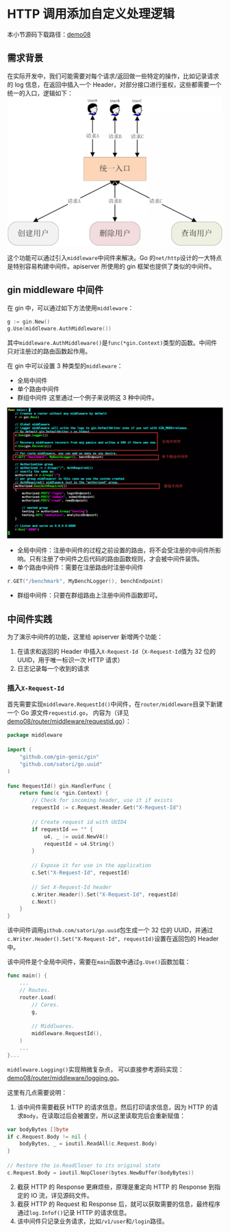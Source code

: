 # HTTP 调用添加自定义处理逻辑
本小节源码下载路径：[demo08](https://github.com/lexkong/apiserver_demos/blob/master/demo08)

## 需求背景
在实际开发中，我们可能需要对每个请求/返回做一些特定的操作，比如记录请求的 log 信息，在返回中插入一个 Header，对部分接口进行鉴权，这些都需要一个统一的入口，逻辑如下：
![](images/httprequest.jpg)

这个功能可以通过引入`middleware`中间件来解决。Go 的`net/http`设计的一大特点是特别容易构建中间件。apiserver 所使用的 gin 框架也提供了类似的中间件。

## gin middleware 中间件
在 gin 中，可以通过如下方法使用`middleware`：
```go
g := gin.New()
g.Use(middleware.AuthMiddleware())
```

其中`middleware.AuthMiddleware()`是`func(*gin.Context)`类型的函数。中间件只对注册过的路由函数起作用。

在 gin 中可以设置 3 种类型的`middleware`：

- 全局中间件
- 单个路由中间件
- 群组中间件
这里通过一个例子来说明这 3 种中间件。

![](images/middlewares.jpg)

- 全局中间件：注册中间件的过程之前设置的路由，将不会受注册的中间件所影响。只有注册了中间件之后代码的路由函数规则，才会被中间件装饰。
- 单个路由中间件：需要在注册路由时注册中间件
```go
r.GET("/benchmark", MyBenchLogger(), benchEndpoint)
```

- 群组中间件：只要在群组路由上注册中间件函数即可。

## 中间件实践
为了演示中间件的功能，这里给 apiserver 新增两个功能：

1. 在请求和返回的 Header 中插入`X-Request-Id`（`X-Request-Id`值为 32 位的 UUID，用于唯一标识一次 HTTP 请求）
2. 日志记录每一个收到的请求

### 插入`X-Request-Id`
首先需要实现`middleware.RequestId()`中间件，在`router/middleware`目录下新建一个 Go 源文件`requestid.go`，
内容为（详见 [demo08/router/middleware/requestid.go](https://github.com/lexkong/apiserver_demos/blob/master/demo08/router/middleware/requestid.go)）：
```go
package middleware

import (
	"github.com/gin-gonic/gin"
	"github.com/satori/go.uuid"
)

func RequestId() gin.HandlerFunc {
	return func(c *gin.Context) {
		// Check for incoming header, use it if exists
		requestId := c.Request.Header.Get("X-Request-Id")

		// Create request id with UUID4
		if requestId == "" {
			u4, _ := uuid.NewV4()
			requestId = u4.String()
		}

		// Expose it for use in the application
		c.Set("X-Request-Id", requestId)

		// Set X-Request-Id header
		c.Writer.Header().Set("X-Request-Id", requestId)
		c.Next()
	}
}
```

该中间件调用`github.com/satori/go.uuid`包生成一个 32 位的 UUID，并通过`c.Writer.Header().Set("X-Request-Id", requestId)`设置在返回包的 Header 中。

该中间件是个全局中间件，需要在`main`函数中通过`g.Use()`函数加载：
```go
func main() {
    ...
    // Routes.
    router.Load(
        // Cores.
        g,

        // Middlwares.
        middleware.RequestId(),
    )
    ...
}...
```

`middleware.Logging()`实现稍微复杂点，
可以直接参考源码实现：[demo08/router/middleware/logging.go](https://github.com/lexkong/apiserver_demos/blob/master/demo08/router/middleware/logging.go)。

这里有几点需要说明：

1. 该中间件需要截获 HTTP 的请求信息，然后打印请求信息，因为 HTTP 的请求`Body`，在读取过后会被置空，所以这里读取完后会重新赋值：
```go
var bodyBytes []byte
if c.Request.Body != nil {
    bodyBytes, _ = ioutil.ReadAll(c.Request.Body)
}

// Restore the io.ReadCloser to its original state
c.Request.Body = ioutil.NopCloser(bytes.NewBuffer(bodyBytes))
```
2. 截获 HTTP 的 Response 更麻烦些，原理是重定向 HTTP 的 Response 到指定的 IO 流，详见源码文件。
3. 截获 HTTP 的 Request 和 Response 后，就可以获取需要的信息，最终程序通过`log.Infof()`记录 HTTP 的请求信息。
4. 该中间件只记录业务请求，比如`/v1/user`和`/login`路径。